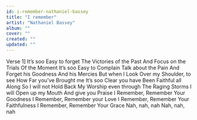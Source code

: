 ```yaml
---
id: i-remember-nathaniel-bassey
title: "I remember"
artist: "Nathaniel Bassey"
album: ""
cover: ""
created: ""
updated: ""
---
```


Verse 1]
It’s soo Easy to forget
The Victories of the Past
And Focus on the Trials
Of the Moment
It’s soo Easy to Complain
Talk about the Pain
And Forget his Goodness
And his Mercies
But when I Look
Over my Shoulder, to see
How Far you’ve Brought me
It’s soo Clear you have
Been Faithful all Along
So I will not Hold Back
My Worship even through
The Raging Storms
I will Open up my Mouth
And give you Praise
I Remember, Remember
Your Goodness
I Remember, Remember your Love
I Remember, Remember
Your Faithfulness
I Remember, Remember
Your Grace
Nah, nah, nah  Nah, nah, nah